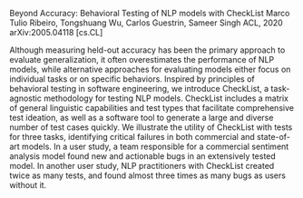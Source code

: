 Beyond Accuracy: Behavioral Testing of NLP models with CheckList
Marco Tulio Ribeiro, Tongshuang Wu, Carlos Guestrin, Sameer Singh
ACL, 2020 arXiv:2005.04118 [cs.CL]

Although measuring held-out accuracy has been the primary approach to evaluate
generalization, it often overestimates the performance of NLP models, while
alternative approaches for evaluating models either focus on individual tasks or
on specific behaviors. Inspired by principles of behavioral testing in software
engineering, we introduce CheckList, a task-agnostic methodology for testing NLP
models. CheckList includes a matrix of general linguistic capabilities and test
types that facilitate comprehensive test ideation, as well as a software tool to
generate a large and diverse number of test cases quickly. We illustrate the
utility of CheckList with tests for three tasks, identifying critical failures
in both commercial and state-of-art models. In a user study, a team responsible
for a commercial sentiment analysis model found new and actionable bugs in an
extensively tested model. In another user study, NLP practitioners with
CheckList created twice as many tests, and found almost three times as many bugs
as users without it. 
